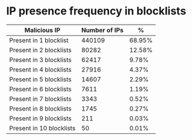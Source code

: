 # IP presence frequency in blocklists
| Malicious IP | Number of IPs | % |
|----|----|----|
| Present in 1 blocklist | 440109 | 68.95% |
| Present in 2 blocklists | 80282 | 12.58% |
| Present in 3 blocklists | 62417 | 9.78% |
| Present in 4 blocklists | 27916 | 4.37% |
| Present in 5 blocklists | 14607 | 2.29% |
| Present in 6 blocklists | 7611 | 1.19% |
| Present in 7 blocklists | 3343 | 0.52% |
| Present in 8 blocklists | 1745 | 0.27% |
| Present in 9 blocklists | 211 | 0.03% |
| Present in 10 blocklists | 50 | 0.01% |
